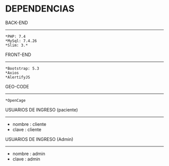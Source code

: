 # DEPENDENCIAS #

BACK-END
***
    *PHP: 7.4
    *MySql: 7.4.26
    *Slim: 3.*
    
FRONT-END
***
    *Bootstrap: 5.3
    *Axios
    *AlertifyJS

GEO-CODE
***
    *OpenCage
    
USUARIOS DE INGRESO (paciente)
***
* nombre : cliente                         
* clave : cliente

USUARIOS DE INGRESO (Admin)
***
* nombre : admin
* clave : admin
